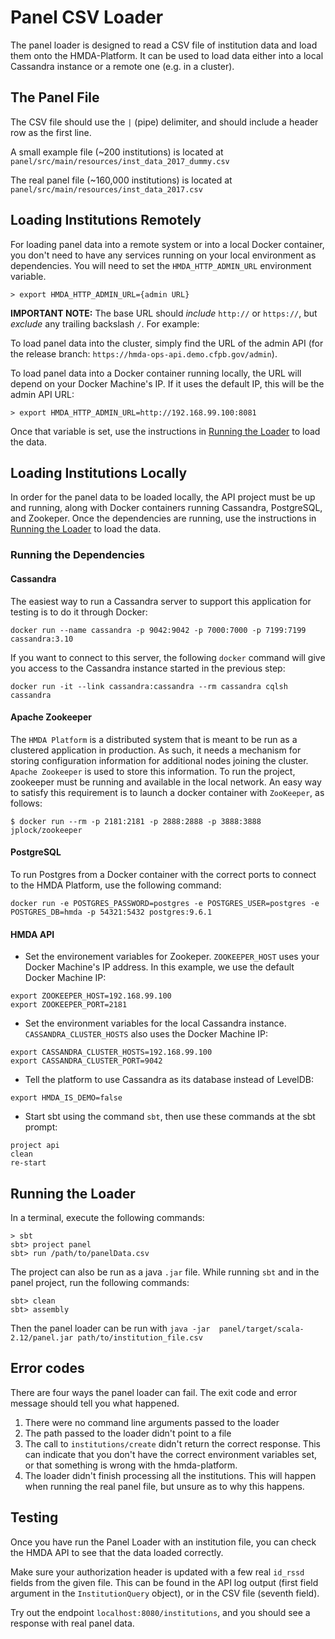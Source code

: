 # Panel CSV Loader

The panel loader is designed to read a CSV file of institution data and load them onto the HMDA-Platform. It can be used to load data either into a local Cassandra instance or a remote one (e.g. in a cluster).

## The Panel File

The CSV file should use the `|` (pipe) delimiter, and should include a header row as the first line.

A small example file (~200 institutions) is located at `panel/src/main/resources/inst_data_2017_dummy.csv`

The real panel file (~160,000 institutions) is located at `panel/src/main/resources/inst_data_2017.csv`


## Loading Institutions Remotely

For loading panel data into a remote system or into a local Docker container, you don't need to have any services running on your local environment as dependencies. You will need to set the `HMDA_HTTP_ADMIN_URL` environment variable.

```shell
> export HMDA_HTTP_ADMIN_URL={admin URL}
```

**IMPORTANT NOTE:** The base URL should *include* `http://` or `https://`, but *exclude* any trailing backslash `/`.  For example:

To load panel data into the cluster, simply find the URL of the admin API (for the release branch: `https://hmda-ops-api.demo.cfpb.gov/admin`).

To load panel data into a Docker container running locally, the URL will depend on your Docker Machine's IP. If it uses the default IP, this will be the admin API URL:
```shell
> export HMDA_HTTP_ADMIN_URL=http://192.168.99.100:8081
```

Once that variable is set, use the instructions in [Running the Loader](#running-the-loader) to load the data.


## Loading Institutions Locally

In order for the panel data to be loaded locally, the API project must be up and running, along with Docker containers running Cassandra, PostgreSQL, and Zookeper. Once the dependencies are running, use the instructions in [Running the Loader](#running-the-loader) to load the data.

### Running the Dependencies

#### Cassandra

The easiest way to run a Cassandra server to support this application for testing is to do it through Docker:

```shell
docker run --name cassandra -p 9042:9042 -p 7000:7000 -p 7199:7199 cassandra:3.10
```

If you want to connect to this server, the following `docker` command will give you access to the Cassandra instance started in the previous step:

```shell
docker run -it --link cassandra:cassandra --rm cassandra cqlsh cassandra
```

#### Apache Zookeeper

The `HMDA Platform` is a distributed system that is meant to be run as a clustered application in production.
As such, it needs a mechanism for storing configuration information for additional nodes joining the cluster.
`Apache Zookeeper` is used to store this information. To run the project, zookeeper must be running and available in the local network.
An easy way to satisfy this requirement is to launch a docker container with `ZooKeeper`, as follows:

```shell
$ docker run --rm -p 2181:2181 -p 2888:2888 -p 3888:3888 jplock/zookeeper
```

#### PostgreSQL

To run Postgres from a Docker container with the correct ports to connect to the HMDA Platform, use the following command:

```shell
docker run -e POSTGRES_PASSWORD=postgres -e POSTGRES_USER=postgres -e POSTGRES_DB=hmda -p 54321:5432 postgres:9.6.1
```

#### HMDA API

* Set the environement variables for Zookeper. `ZOOKEEPER_HOST` uses your Docker Machine's IP address. In this example, we use the default Docker Machine IP:

```shell
export ZOOKEEPER_HOST=192.168.99.100
export ZOOKEEPER_PORT=2181
```

* Set the environment variables for the local Cassandra instance. `CASSANDRA_CLUSTER_HOSTS` also uses the Docker Machine IP:

```shell
export CASSANDRA_CLUSTER_HOSTS=192.168.99.100
export CASSANDRA_CLUSTER_PORT=9042
```

* Tell the platform to use Cassandra as its database instead of LevelDB:

```shell
export HMDA_IS_DEMO=false
```

* Start sbt using the command `sbt`, then use these commands at the sbt prompt:

```shell
project api
clean
re-start
```

## Running the Loader

In a terminal, execute the following commands:

```shell
> sbt
sbt> project panel
sbt> run /path/to/panelData.csv
```

The project can also be run as a java `.jar` file.  While running `sbt` and in the panel project, run the following commands:
```shell
sbt> clean
sbt> assembly
```
Then the panel loader can be run with `java -jar  panel/target/scala-2.12/panel.jar path/to/institution_file.csv`


## Error codes
There are four ways the panel loader can fail.  The exit code and error message should tell you what happened.

1. There were no command line arguments passed to the loader
2. The path passed to the loader didn't point to a file
3. The call to `institutions/create` didn't return the correct response.  This can indicate that you don't have the correct environment variables set, or that something is wrong with the hmda-platform.
4. The loader didn't finish processing all the institutions.  This will happen when running the real panel file, but unsure as to why this happens.


## Testing

Once you have run the Panel Loader with an institution file, you can check the HMDA API to see that the data loaded correctly.

Make sure your authorization header is updated with a few real `id_rssd` fields from the given file.  This can be found in the API log output (first field argument in the `InstitutionQuery` object), or in the CSV file (seventh field).

Try out the endpoint `localhost:8080/institutions`, and you should see a response with real panel data.
